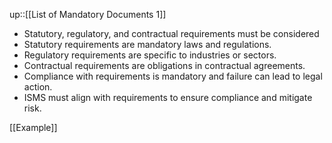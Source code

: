 up::[[List of Mandatory Documents 1]]

- Statutory, regulatory, and contractual requirements must be considered
- Statutory requirements are mandatory laws and regulations.
- Regulatory requirements are specific to industries or sectors.
- Contractual requirements are obligations in contractual agreements.
- Compliance with requirements is mandatory and failure can lead to legal action.
- ISMS must align with requirements to ensure compliance and mitigate risk.

[[Example]]
